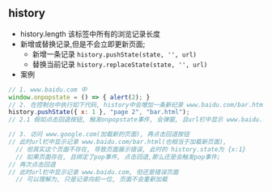 ## history
* history.length 该标签中所有的浏览记录长度
* 新增或替换记录,但是不会立即更新页面; 
  * 新增一条记录 `history.pushState(state, '', url)`
  * 替换当前记录 `history.replaceState(state, '', url)`
* 案例
```js
// 1. www.baidu.com 中
window.onpopstate = () => { alert(2); }
// 2. 在控制台中执行如下代码, history中会增加一条新纪录 www.baidu.com/bar.html, 且此时的 history.state为 {x:1}
history.pushState({ x: 1 }, "page 2", "bar.html");
// 2.1 假如点击回退按钮, 触发onpopstate事件, 会弹窗, 且url栏中显示 www.baidu.com, 且此时的 history.state为 null

// 3. 访问 www.google.com(加载新的页面), 再点击回退按钮
// 此时url栏中显示记录 www.baidu.com/bar.html(也相当于加载新页面),
  // 但其实这个页面不存在, 导致页面展示错误, 此时的 history.state为 {x:1}
  // 如果页面存在, 且绑定了pop事件, 点击回退,那么还是会触发pop事件; 
// 再次点击回退
// 此时url栏中显示记录 www.baidu.com, 但还是错误页面
  // 可以理解为, 只是记录向前一位, 页面不会重新加载
```